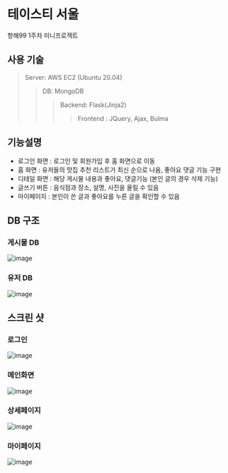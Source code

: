 # 테이스티 서울

항해99 1주차 미니프로젝트

## 사용 기술

> Server: AWS EC2 (Ubuntu 20.04)
>> DB: MongoDB
> >> Backend: Flask(Jinja2)
> > >> Frontend : JQuery, Ajax, Bulma

## 기능설명
- 로그인 화면 : 로그인 및 회원가입 후 홈 화면으로 이동
- 홈 화면 : 유저들의 맛집 추천 리스트가 최신 순으로 나옴, 좋아요 댓글 기능 구현
- 디테일 화면 : 해당 게시물 내용과 좋아요, 댓글기능 (본인 글의 경우 삭제 기능)
- 글쓰기 버튼 : 음식점과 장소, 설명, 사진을 올릴 수 있음
- 마이페이지 : 본인이 쓴 글과 좋아요를 누른 글을 확인할 수 있음

## DB 구조

### 게시물 DB

![image](https://img1.daumcdn.net/thumb/R1280x0/?scode=mtistory2&fname=https%3A%2F%2Fblog.kakaocdn.net%2Fdn%2FXlzfA%2FbtrqAaDrvDU%2FKPPLGFrDcCwgsHlmYMtLSk%2Fimg.png)

### 유저 DB

![image](https://img1.daumcdn.net/thumb/R1280x0/?scode=mtistory2&fname=https%3A%2F%2Fblog.kakaocdn.net%2Fdn%2Fo5c8G%2FbtrqAdmtwNA%2FJ0lGROjHn7qY7tCK6zQZpk%2Fimg.png)

## 스크린 샷

### 로그인

![image](https://img1.daumcdn.net/thumb/R1280x0/?scode=mtistory2&fname=https%3A%2F%2Fblog.kakaocdn.net%2Fdn%2F431jq%2FbtrqBGaycv4%2F3tV2nPnpWTYQqVgsoKgikK%2Fimg.png)

### 메인화면
  ![image](https://img1.daumcdn.net/thumb/R1280x0/?scode=mtistory2&fname=https%3A%2F%2Fblog.kakaocdn.net%2Fdn%2FyMyVV%2FbtrqzYQARpJ%2FkLsDmwqtdR7cgTu86hkBtk%2Fimg.png)

### 상세페이지
  ![image](https://img1.daumcdn.net/thumb/R1280x0/?scode=mtistory2&fname=https%3A%2F%2Fblog.kakaocdn.net%2Fdn%2Fb0P4wm%2FbtrqxSJTOTg%2FnU77LA5JzPfZs8UkFxBSo0%2Fimg.png)
  
### 마이페이지
  ![image](https://img1.daumcdn.net/thumb/R1280x0/?scode=mtistory2&fname=https%3A%2F%2Fblog.kakaocdn.net%2Fdn%2FbKEc2P%2FbtrqGug1TET%2FViHhUk9ZKXp7piEL5CvPeK%2Fimg.png)